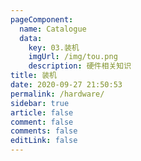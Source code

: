 ```yaml
---
pageComponent: 
  name: Catalogue
  data: 
    key: 03.装机
    imgUrl: /img/tou.png
    description: 硬件相关知识
title: 装机
date: 2020-09-27 21:50:53
permalink: /hardware/
sidebar: true
article: false
comment: false
comments: false 
editLink: false
---
```

